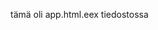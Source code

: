 


<script src="<%= static_path(@conn, "/js/app.js") %>"></script>
tämä oli app.html.eex tiedostossa